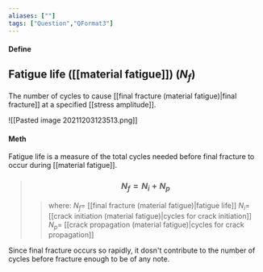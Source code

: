 ```yaml
---
aliases: [""]
tags: ["Question","QFormat3"]
---
```


#### Define
## Fatigue life ([[material fatigue]]) ($N_f$)
The number of cycles to cause [[final fracture (material fatigue)|final fracture]] at a specified [[stress amplitude]].

![[Pasted image 20211203123513.png]]

#### Meth
Fatigue life is a measure of the total cycles needed before final fracture to occur during [[material fatigue]].

> ### $$ N_f = N_i + N_p $$ 
>> where:
>> $N_f=$ [[final fracture (material fatigue)|fatigue life]]
>> $N_i=$ [[crack initiation (material fatigue)|cycles for crack initiation]]
>> $N_p=$ [[crack propagation (material fatigue)|cycles for crack propagation]]

Since final fracture occurs so rapidly, it dosn't contribute to the number of cycles before fracture enough to be of any note.